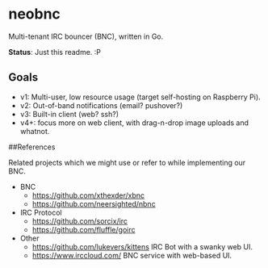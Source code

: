 # neobnc

Multi-tenant IRC bouncer (BNC), written in Go.

**Status**: Just this readme. :P

## Goals

* v1: Multi-user, low resource usage (target self-hosting on Raspberry Pi).
* v2: Out-of-band notifications (email? pushover?)
* v3: Built-in client (web? ssh?)
* v4+: focus more on web client, with drag-n-drop image uploads and whatnot.

##References

Related projects which we might use or refer to while implementing our BNC.

* BNC
  * https://github.com/xthexder/xbnc
  * https://github.com/neersighted/nbnc
* IRC Protocol
  * https://github.com/sorcix/irc
  * https://github.com/fluffle/goirc
* Other
  * https://github.com/lukevers/kittens IRC Bot with a swanky web UI.
  * https://www.irccloud.com/ BNC service with web-based UI.
